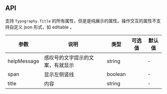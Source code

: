 ## API

支持 `Typography.Title` 的所有属性，但是是纯展示的属性。操作交互的属性不支持自定义 json 形式，如 editable 。

| 参数 | 说明 | 类型 | 可选值 | 默认值 |
| --- | --- | --- | --- | --- |
| helpMessage | 感叹号的文字提示的文案，有就显示 | string |  | - |
| span | 显示左侧竖线 | boolean |  | - |
| title | 内容 | string |  | - |

